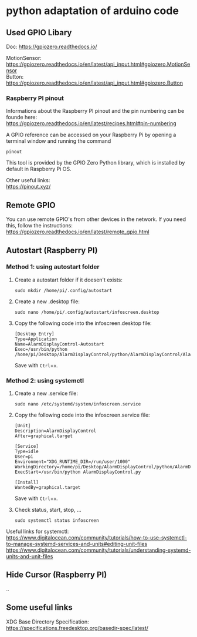# python adaptation of arduino code


## Used GPIO Libary
Doc:  https://gpiozero.readthedocs.io/

MotionSensor: https://gpiozero.readthedocs.io/en/latest/api_input.html#gpiozero.MotionSensor<br/>
Button: https://gpiozero.readthedocs.io/en/latest/api_input.html#gpiozero.Button

### Raspberry PI pinout
Informations about the Raspberry PI pinout and the pin numbering can be founde here:<br/>
https://gpiozero.readthedocs.io/en/latest/recipes.html#pin-numbering

A GPIO reference can be accessed on your Raspberry Pi by opening a terminal window and running the command
```env
pinout
```
This tool is provided by the GPIO Zero Python library, which is installed by default in Raspberry Pi OS.

Other useful links:<br/>
https://pinout.xyz/


## Remote GPIO
You can use remote GPIO's from other devices in the network.
If you need this, follow the instructions: https://gpiozero.readthedocs.io/en/latest/remote_gpio.html

## Autostart (Raspberry PI)
### Method 1: using autostart folder
1.  Create a autostart folder if it doesen't exists:
    ```env
    sudo mkdir /home/pi/.config/autostart
    ```

2.  Create a new .desktop file:
    ```env
    sudo nano /home/pi/.config/autostart/infoscreen.desktop
    ```

3.  Copy the following code into the infoscreen.desktop file:
    ```env
    [Desktop Entry]
    Type=Application
    Name=AlarmDisplayControl-Autostart
    Exec=/usr/bin/python /home/pi/Desktop/AlarmDisplayControl/python/AlarmDisplayControl/AlarmDisplayControl.py
    ```
    Save with `Ctrl`+`x`.

### Method 2: using systemctl
1.  Create a new .service file:
    ```env
    sudo nano /etc/systemd/system/infoscreen.service
    ```

2.  Copy the following code into the infoscreen.service file:
    ```env
    [Unit]
    Description=AlarmDisplayControl
    After=graphical.target

    [Service]
    Type=idle
    User=pi
    Environment="XDG_RUNTIME_DIR=/run/user/1000"
    WorkingDirectory=/home/pi/Desktop/AlarmDisplayControl/python/AlarmDisplayControl
    ExecStart=/usr/bin/python AlarmDisplayControl.py

    [Install]
    WantedBy=graphical.target
    ```
    Save with `Ctrl`+`x`.

3.  Check status, start, stop, ...
    ```env
    sudo systemctl status infoscreen
    ```

Useful links for systemctl:<br/>
https://www.digitalocean.com/community/tutorials/how-to-use-systemctl-to-manage-systemd-services-and-units#editing-unit-files<br/>
https://www.digitalocean.com/community/tutorials/understanding-systemd-units-and-unit-files

## Hide Cursor (Raspberry PI)
..

## Some useful links
XDG Base Directory Specification: https://specifications.freedesktop.org/basedir-spec/latest/

